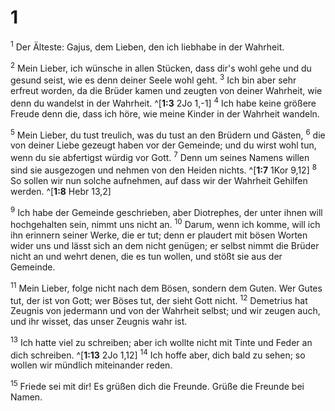 # 1
<sup class='bibleverse'>1</sup> Der Älteste: Gajus, dem Lieben, den ich liebhabe in der Wahrheit. 


<sup class='bibleverse'>2</sup> Mein Lieber, ich wünsche in allen Stücken, dass dir's wohl gehe und du gesund seist, wie es denn deiner Seele wohl geht. <sup class='bibleverse'>3</sup> Ich bin aber sehr erfreut worden, da die Brüder kamen und zeugten von deiner Wahrheit, wie denn du wandelst in der Wahrheit. ^[**1:3** 2Jo 1,-1] <sup class='bibleverse'>4</sup> Ich habe keine größere Freude denn die, dass ich höre, wie meine Kinder in der Wahrheit wandeln. 



<sup class='bibleverse'>5</sup> Mein Lieber, du tust treulich, was du tust an den Brüdern und Gästen, <sup class='bibleverse'>6</sup> die von deiner Liebe gezeugt haben vor der Gemeinde; und du wirst wohl tun, wenn du sie abfertigst würdig vor Gott. <sup class='bibleverse'>7</sup> Denn um seines Namens willen sind sie ausgezogen und nehmen von den Heiden nichts. ^[**1:7** 1Kor 9,12] <sup class='bibleverse'>8</sup> So sollen wir nun solche aufnehmen, auf dass wir der Wahrheit Gehilfen werden. 
^[**1:8** Hebr 13,2] 
 

<sup class='bibleverse'>9</sup> Ich habe der Gemeinde geschrieben, aber Diotrephes, der unter ihnen will hochgehalten sein, nimmt uns nicht an. <sup class='bibleverse'>10</sup> Darum, wenn ich komme, will ich ihn erinnern seiner Werke, die er tut; denn er plaudert mit bösen Worten wider uns und lässt sich an dem nicht genügen; er selbst nimmt die Brüder nicht an und wehrt denen, die es tun wollen, und stößt sie aus der Gemeinde. 


<sup class='bibleverse'>11</sup> Mein Lieber, folge nicht nach dem Bösen, sondern dem Guten. Wer Gutes tut, der ist von Gott; wer Böses tut, der sieht Gott nicht. <sup class='bibleverse'>12</sup> Demetrius hat Zeugnis von jedermann und von der Wahrheit selbst; und wir zeugen auch, und ihr wisset, das unser Zeugnis wahr ist. 


<sup class='bibleverse'>13</sup> Ich hatte viel zu schreiben; aber ich wollte nicht mit Tinte und Feder an dich schreiben. ^[**1:13** 2Jo 1,12] <sup class='bibleverse'>14</sup> Ich hoffe aber, dich bald zu sehen; so wollen wir mündlich miteinander reden. 



<sup class='bibleverse'>15</sup> Friede sei mit dir! Es grüßen dich die Freunde. Grüße die Freunde bei Namen.